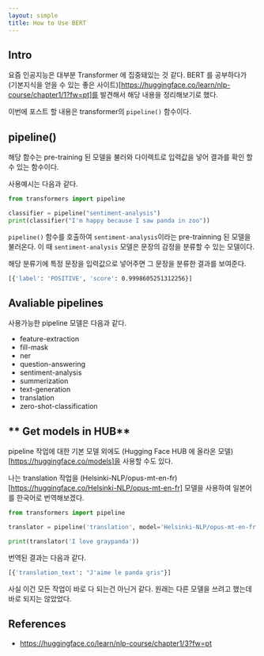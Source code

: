 ```yaml
---
layout: simple
title: How to Use BERT
---
```


## **Intro**

요즘 인공지능은 대부분 Transformer 에 집중돼있는 것 같다. BERT 를 공부하다가 (기본지식을 얻을 수 있는 좋은 사이트)[https://huggingface.co/learn/nlp-course/chapter1/1?fw=pt]를 발견해서 해당 내용을 정리해보기로 했다. 

이번에 포스트 할 내용은 transformer의 `pipeline()` 함수이다. 

## **pipeline()**

해당 함수는 pre-training 된 모델을 불러와 다이렉트로 입력값을 넣어 결과를 확인 할 수 있는 함수이다. 

사용예시는 다음과 같다. 

```python
from transformers import pipeline

classifier = pipeline("sentiment-analysis")
print(classifier("I'm happy because I saw panda in zoo"))
```

`pipeline()` 함수를 호출하여 `sentiment-analysis`이라는 pre-trainning 된 모델을 불러온다. 이 때 `sentiment-analysis` 모델은 문장의 감정을 분류할 수 있는 모델이다. 

해당 분류기에 특정 문장을 입력값으로 넣어주면 그 문장을 분류한 결과를 보여준다. 

```bash
[{'label': 'POSITIVE', 'score': 0.9998605251312256}]
```

## **Avaliable pipelines**

사용가능한 pipeline  모델은 다음과 같다. 

+ feature-extraction
+ fill-mask
+ ner
+ question-answering
+ sentiment-analysis
+ summerization
+ text-generation
+ translation
+ zero-shot-classification

## ** Get models in HUB**

pipeline 작업에 대한 기본 모델 외에도 (Hugging Face HUB 에 올라온 모델)[https://huggingface.co/models]을 사용할 수도 있다. 

나는 translation 작업을 (Helsinki-NLP/opus-mt-en-fr)[https://huggingface.co/Helsinki-NLP/opus-mt-en-fr] 모델을 사용하여 일본어를 한국어로 번역해보겠다. 

```python
from transformers import pipeline

translator = pipeline('translation', model='Helsinki-NLP/opus-mt-en-fr')

print(translator('I love graypanda'))
```

번역된 결과는 다음과 같다. 

```bash
[{'translation_text': "J'aime le panda gris"}]
```

사실 이건 모든 작업이 바로 다 되는건 아닌거 같다. 원래는 다른 모델을 쓰려고 했는데 바로 되지는 않았었다. 



## **References**

+ <https://huggingface.co/learn/nlp-course/chapter1/3?fw=pt>